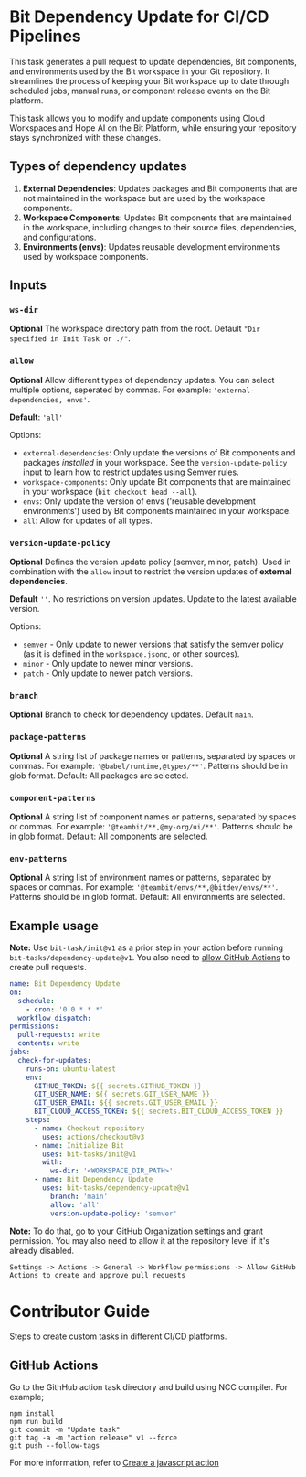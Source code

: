# Bit Dependency Update for CI/CD Pipelines

This task generates a pull request to update dependencies, Bit components, and environments used by the Bit workspace in your Git repository. It streamlines the process of keeping your Bit workspace up to date through scheduled jobs, manual runs, or component release events on the Bit platform.

This task allows you to modify and update components using Cloud Workspaces and Hope AI on the Bit Platform, while ensuring your repository stays synchronized with these changes.

## Types of dependency updates

1. **External Dependencies**: Updates packages and Bit components that are not maintained in the workspace but are used by the workspace components.
2. **Workspace Components**: Updates Bit components that are maintained in the workspace, including changes to their source files, dependencies, and configurations.
3. **Environments (envs)**: Updates reusable development environments used by workspace components.

## Inputs

### `ws-dir`

**Optional** The workspace directory path from the root. Default `"Dir specified in Init Task or ./"`.

### `allow`

**Optional** Allow different types of dependency updates. You can select multiple options, seperated by commas. For example: `'external-dependencies, envs'`.

**Default**: `'all'`

Options:

- `external-dependencies`: Only update the versions of Bit components and packages _installed_ in your workspace. See the `version-update-policy` input to learn how to restrict updates using Semver rules. 
- `workspace-components`: Only update Bit components that are maintained in your workspace (`bit checkout head --all`).
- `envs`: Only update the version of envs ('reusable development environments') used by Bit components maintained in your workspace.
- `all`: Allow for updates of all types.

### `version-update-policy`

**Optional** Defines the version update policy (semver, minor, patch). Used in combination with the `allow` input to restrict the version updates of **external dependencies**.

**Default** `''`. No restrictions on version updates. Update to the latest available version.

Options:

- `semver` - Only update to newer versions that satisfy the semver policy (as it is defined in the `workspace.jsonc`, or other sources).
- `minor` - Only update to newer minor versions.
- `patch` - Only update to newer patch versions.

### `branch`

**Optional** Branch to check for dependency updates. Default `main`.

### `package-patterns`

**Optional** A string list of package names or patterns, separated by spaces or commas. For example: `'@babel/runtime,@types/**'`. Patterns should be in glob format. Default: All packages are selected.

### `component-patterns`

**Optional** A string list of component names or patterns, separated by spaces or commas. For example: `'@teambit/**,@my-org/ui/**'`. Patterns should be in glob format. Default: All components are selected.

### `env-patterns`

**Optional** A string list of environment names or patterns, separated by spaces or commas. For example: `'@teambit/envs/**,@bitdev/envs/**'`. Patterns should be in glob format. Default: All environments are selected.

## Example usage

**Note:** Use `bit-task/init@v1` as a prior step in your action before running `bit-tasks/dependency-update@v1`. You also need to [allow GitHub Actions](https://docs.github.com/en/repositories/managing-your-repositorys-settings-and-features/enabling-features-for-your-repository/managing-github-actions-settings-for-a-repository#preventing-github-actions-from-creating-or-approving-pull-requests) to create pull requests.

```yaml
name: Bit Dependency Update
on:
  schedule:
    - cron: '0 0 * * *'
  workflow_dispatch:
permissions:
  pull-requests: write
  contents: write
jobs:
  check-for-updates:
    runs-on: ubuntu-latest
    env:
      GITHUB_TOKEN: ${{ secrets.GITHUB_TOKEN }}
      GIT_USER_NAME: ${{ secrets.GIT_USER_NAME }}
      GIT_USER_EMAIL: ${{ secrets.GIT_USER_EMAIL }}
      BIT_CLOUD_ACCESS_TOKEN: ${{ secrets.BIT_CLOUD_ACCESS_TOKEN }}
    steps:
      - name: Checkout repository
        uses: actions/checkout@v3
      - name: Initialize Bit
        uses: bit-tasks/init@v1
        with:
          ws-dir: '<WORKSPACE_DIR_PATH>'
      - name: Bit Dependency Update
        uses: bit-tasks/dependency-update@v1
          branch: 'main'
          allow: 'all'
          version-update-policy: 'semver'
```

**Note:** To do that, go to your GitHub Organization settings and grant permission. You may also need to allow it at the repository level if it's already disabled.

```
Settings -> Actions -> General -> Workflow permissions -> Allow GitHub Actions to create and approve pull requests
```

# Contributor Guide

Steps to create custom tasks in different CI/CD platforms.

## GitHub Actions

Go to the GithHub action task directory and build using NCC compiler. For example;

```
npm install
npm run build
git commit -m "Update task"
git tag -a -m "action release" v1 --force
git push --follow-tags
```

For more information, refer to [Create a javascript action](https://docs.github.com/en/actions/creating-actions/creating-a-javascript-action)
